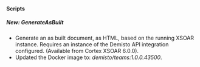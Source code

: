 
#### Scripts
##### New: GenerateAsBuilt
- Generate an as built document, as HTML, based on the running XSOAR instance. Requires an instance of the Demisto API integration configured. (Available from Cortex XSOAR 6.0.0).
- Updated the Docker image to: *demisto/teams:1.0.0.43500*.
